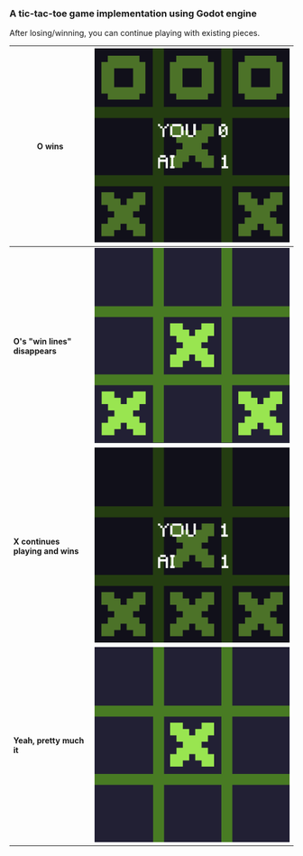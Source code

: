 ### A tic-tac-toe game implementation using Godot engine

After losing/winning, you can continue playing with existing pieces.


 O wins | ![O win](https://github.com/enchantmenttable/tic-tac-toe-godot/blob/master/screenshots/screenshot1.png)
 --- | ---
**O's "win lines" disappears** | ![O's "win line" disappears](https://github.com/enchantmenttable/tic-tac-toe-godot/blob/master/screenshots/screenshot2.png)
**X continues playing and wins** | ![X continues playing and wins](https://github.com/enchantmenttable/tic-tac-toe-godot/blob/master/screenshots/screenshot3.png)
**Yeah, pretty much it** | ![Yeah, pretty much it](https://github.com/enchantmenttable/tic-tac-toe-godot/blob/master/screenshots/screenshot4.png)
